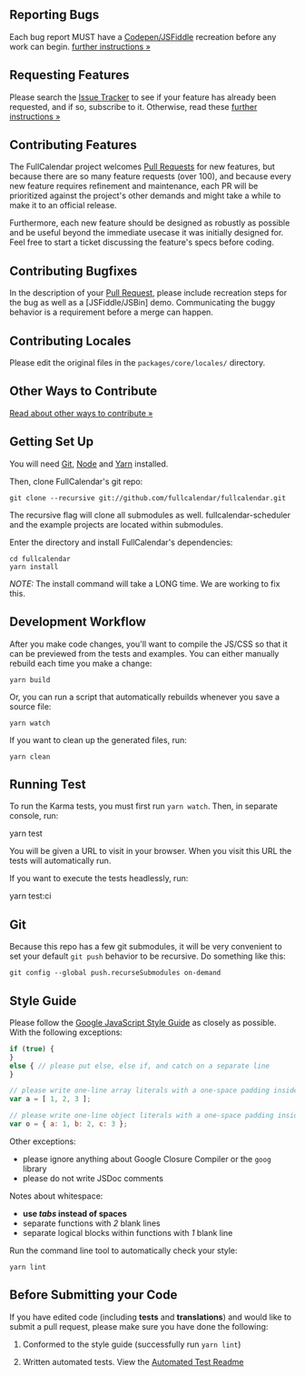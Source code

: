 
## Reporting Bugs

Each bug report MUST have a [Codepen/JSFiddle] recreation before any work can begin. [further instructions &raquo;](http://fullcalendar.io/wiki/Reporting-Bugs/)


## Requesting Features

Please search the [Issue Tracker] to see if your feature has already been requested, and if so, subscribe to it. Otherwise, read these [further instructions &raquo;](http://fullcalendar.io/wiki/Requesting-Features/)


## Contributing Features

The FullCalendar project welcomes [Pull Requests][Using Pull Requests] for new features, but because there are so many feature requests (over 100), and because every new feature requires refinement and maintenance, each PR will be prioritized against the project's other demands and might take a while to make it to an official release.

Furthermore, each new feature should be designed as robustly as possible and be useful beyond the immediate usecase it was initially designed for. Feel free to start a ticket discussing the feature's specs before coding.


## Contributing Bugfixes

In the description of your [Pull Request][Using Pull Requests], please include recreation steps for the bug as well as a [JSFiddle/JSBin] demo. Communicating the buggy behavior is a requirement before a merge can happen.


## Contributing Locales

Please edit the original files in the `packages/core/locales/` directory.


## Other Ways to Contribute

[Read about other ways to contribute &raquo;](http://fullcalendar.io/wiki/Contributing/)


## Getting Set Up

You will need [Git][git], [Node][node] and [Yarn][yarn] installed.

Then, clone FullCalendar's git repo:

	git clone --recursive git://github.com/fullcalendar/fullcalendar.git

The recursive flag will clone all submodules as well. fullcalendar-scheduler and the example projects are located within submodules.

Enter the directory and install FullCalendar's dependencies:

	cd fullcalendar
	yarn install

*NOTE:* The install command will take a LONG time. We are working to fix this.


## Development Workflow

After you make code changes, you'll want to compile the JS/CSS so that it can be previewed from the tests and examples. You can either manually rebuild each time you make a change:

	yarn build

Or, you can run a script that automatically rebuilds whenever you save a source file:

	yarn watch

If you want to clean up the generated files, run:

	yarn clean


## Running Test

To run the Karma tests, you must first run `yarn watch`. Then, in separate console, run:

  yarn test

You will be given a URL to visit in your browser. When you visit this URL the tests will automatically run.

If you want to execute the tests headlessly, run:

  yarn test:ci


## Git

Because this repo has a few git submodules, it will be very convenient to set your default `git push` behavior to be recursive. Do something like this:

```
git config --global push.recurseSubmodules on-demand
```


## Style Guide

Please follow the [Google JavaScript Style Guide] as closely as possible. With the following exceptions:

```js
if (true) {
}
else { // please put else, else if, and catch on a separate line
}

// please write one-line array literals with a one-space padding inside
var a = [ 1, 2, 3 ];

// please write one-line object literals with a one-space padding inside
var o = { a: 1, b: 2, c: 3 };
```

Other exceptions:

- please ignore anything about Google Closure Compiler or the `goog` library
- please do not write JSDoc comments

Notes about whitespace:

- **use *tabs* instead of spaces**
- separate functions with *2* blank lines
- separate logical blocks within functions with *1* blank line

Run the command line tool to automatically check your style:

	yarn lint


## Before Submitting your Code

If you have edited code (including **tests** and **translations**) and would like to submit a pull request, please make sure you have done the following:

1. Conformed to the style guide (successfully run `yarn lint`)

2. Written automated tests. View the [Automated Test Readme]



[Codepen/JSFiddle]: http://fullcalendar.io/wiki/Reporting-Bugs/
[Issue Tracker]: https://github.com/fullcalendar/fullcalendar/issues
[Using Pull Requests]: https://help.github.com/articles/using-pull-requests/
[MomentJS locale data]: https://github.com/moment/moment/tree/develop/locale
[git]: http://git-scm.com/
[node]: http://nodejs.org/
[yarn]: https://yarnpkg.com/
[Google JavaScript Style Guide]: https://google.github.io/styleguide/jsguide.html
[Automated Test Readme]: https://github.com/fullcalendar/fullcalendar/wiki/Automated-Tests
